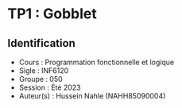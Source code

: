 # TP1 : Gobblet

## Identification

- Cours      : Programmation fonctionnelle et logique
- Sigle      : INF6120
- Groupe     : 050
- Session    : Été 2023
- Auteur(s)  : Hussein Nahle (NAHH85090004)

